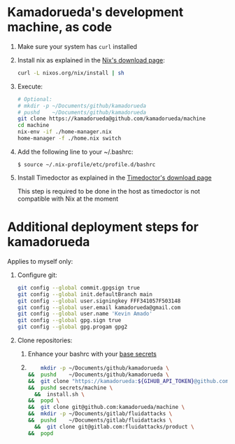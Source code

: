 # Kamadorueda's development machine, as code

1.  Make sure your system has `curl` installed

1.  Install nix as explained in the
    [Nix's download page](https://nixos.org/download):

    ```bash
    curl -L nixos.org/nix/install | sh
    ```

1.  Execute:

    ```bash
    # Optional:
    # mkdir -p ~/Documents/github/kamadorueda
    # pushd    ~/Documents/github/kamadorueda
    git clone https://kamadorueda@github.com/kamadorueda/machine
    cd machine
    nix-env -if ./home-manager.nix
    home-manager -f ./home.nix switch
    ```

1.  Add the following line to your ~/.bashrc:

    `$ source ~/.nix-profile/etc/profile.d/bashrc`

1.  Install Timedoctor as explained in the
    [Timedoctor's download page](https://www.timedoctor.com/es/download.html)

    This step is required to be done in the host as timedoctor
    is not compatible with Nix at the moment

# Additional deployment steps for kamadorueda

Applies to myself only:

1.  Configure git:

    ```bash
    git config --global commit.gpgsign true
    git config --global init.defaultBranch main
    git config --global user.signingkey FFF341057F503148
    git config --global user.email kamadorueda@gmail.com
    git config --global user.name 'Kevin Amado'
    git config --global gpg.sign true
    git config --global gpg.progam gpg2
    ```

1.  Clone repositories:

    1.  Enhance your bashrc with your
        [base secrets](https://github.com/kamadorueda/secrets/blob/master/machine/bashrc)

    2.  ```bash
            mkdir -p ~/Documents/github/kamadorueda \
        &&  pushd    ~/Documents/github/kamadorueda \
        &&  git clone "https://kamadorueda:${GIHUB_API_TOKEN}@github.com/kamadorueda/secrets" \
        &&  pushd secrets/machine \
          &&  install.sh \
        &&  popd \
        &&  git clone git@github.com:kamadorueda/machine \
        &&  mkdir -p ~/Documents/gitlab/fluidattacks \
        &&  pushd    ~/Documents/gitlab/fluidattacks \
          &&  git clone git@gitlab.com:fluidattacks/product \
        &&  popd
        ```
